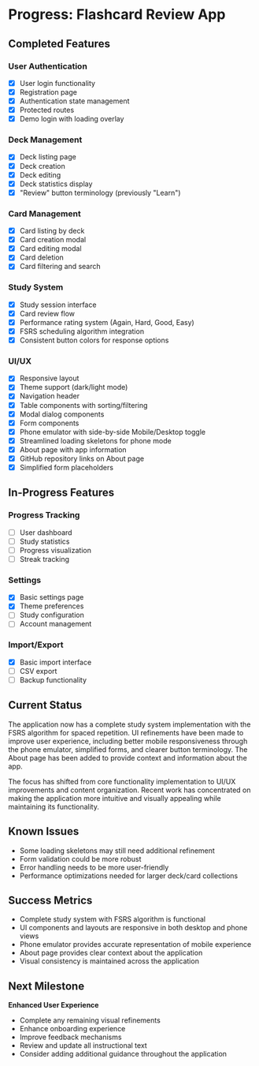 # Progress: Flashcard Review App

## Completed Features

### User Authentication
- [x] User login functionality
- [x] Registration page
- [x] Authentication state management
- [x] Protected routes
- [x] Demo login with loading overlay

### Deck Management
- [x] Deck listing page
- [x] Deck creation 
- [x] Deck editing
- [x] Deck statistics display
- [x] "Review" button terminology (previously "Learn")

### Card Management
- [x] Card listing by deck
- [x] Card creation modal
- [x] Card editing modal
- [x] Card deletion
- [x] Card filtering and search

### Study System
- [x] Study session interface
- [x] Card review flow
- [x] Performance rating system (Again, Hard, Good, Easy)
- [x] FSRS scheduling algorithm integration
- [x] Consistent button colors for response options

### UI/UX
- [x] Responsive layout
- [x] Theme support (dark/light mode)
- [x] Navigation header
- [x] Table components with sorting/filtering
- [x] Modal dialog components
- [x] Form components
- [x] Phone emulator with side-by-side Mobile/Desktop toggle
- [x] Streamlined loading skeletons for phone mode
- [x] About page with app information
- [x] GitHub repository links on About page
- [x] Simplified form placeholders

## In-Progress Features

### Progress Tracking
- [ ] User dashboard
- [ ] Study statistics
- [ ] Progress visualization
- [ ] Streak tracking

### Settings
- [x] Basic settings page
- [x] Theme preferences
- [ ] Study configuration
- [ ] Account management

### Import/Export
- [x] Basic import interface
- [ ] CSV export
- [ ] Backup functionality

## Current Status
The application now has a complete study system implementation with the FSRS algorithm for spaced repetition. UI refinements have been made to improve user experience, including better mobile responsiveness through the phone emulator, simplified forms, and clearer button terminology. The About page has been added to provide context and information about the app.

The focus has shifted from core functionality implementation to UI/UX improvements and content organization. Recent work has concentrated on making the application more intuitive and visually appealing while maintaining its functionality.

## Known Issues
- Some loading skeletons may still need additional refinement
- Form validation could be more robust
- Error handling needs to be more user-friendly
- Performance optimizations needed for larger deck/card collections

## Success Metrics
- Complete study system with FSRS algorithm is functional
- UI components and layouts are responsive in both desktop and phone views
- Phone emulator provides accurate representation of mobile experience
- About page provides clear context about the application
- Visual consistency is maintained across the application

## Next Milestone
**Enhanced User Experience**
- Complete any remaining visual refinements
- Enhance onboarding experience
- Improve feedback mechanisms
- Review and update all instructional text
- Consider adding additional guidance throughout the application 